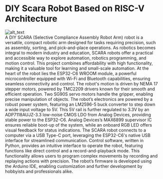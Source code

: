 # DIY Scara Robot Based on RISC-V Architecture
<img src="https://github.com/jobitjoseph/SCARA-Robot-Based-on-ESP32-C6/blob/main/Images/Scara.png" width="" alt="alt_text" title="image_tooltip">
<br>
A DIY SCARA (Selective Compliance Assembly Robot Arm) robot is a versatile, compact robotic arm designed for tasks requiring precision, such as assembly, sorting, and pick-and-place operations. As robotics becomes integral to modern industry and education, SCARA robots offer a practical and accessible way to explore automation, robotics programming, and motion control. This project combines affordability with high functionality, making it a valuable tool for learning and small-scale automation.
At the heart of the robot lies the ESP32-C6 WROOM module, a powerful microcontroller equipped with Wi-Fi and Bluetooth capabilities, ensuring seamless connectivity and control. The robot's motion is driven by NEMA 17 stepper motors, powered by TMC2209 drivers known for their smooth and efficient operation. Two SG90S servo motors handle the gripper, enabling precise manipulation of objects. The robot’s electronics are powered by a robust power system, featuring an LM2596-5 buck converter to step down a wide input voltage to 5V. This 5V rail is further regulated to 3.3V by an ADP7118AUJZ-3.3 low-noise CMOS LDO from Analog Devices, providing stable power to the ESP32-C6. Analog Devices’s MAX6899 supervisor IC ensures reliable boot-up of the system, while an onboard RGB LED offers visual feedback for status indications. The SCARA robot connects to a computer via a USB Type-C port, leveraging the ESP32-C6's native USB interface for streamlined communication. Control software, written in Python, provides an intuitive interface to operate the robot, featuring functions like direct control and a record-and-playback mode. This functionality allows users to program complex movements by recording and replaying actions with precision. The robot’s firmware is developed using the Arduino IDE, enabling customization and further development by hobbyists and professionals alike.


